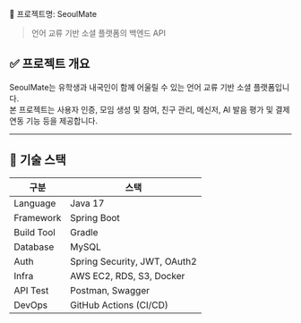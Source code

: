 📌 프로젝트명: SeoulMate

> 언어 교류 기반 소셜 플랫폼의 백엔드 API

## ✅ 프로젝트 개요

SeoulMate는 유학생과 내국인이 함께 어울릴 수 있는 언어 교류 기반 소셜 플랫폼입니다.  
본 프로젝트는 사용자 인증, 모임 생성 및 참여, 친구 관리, 메신저, AI 발음 평가 및 결제 연동 기능 등을 제공합니다.

---

## 🔧 기술 스택

| 구분 | 스택                           |
|------|------------------------------|
| Language | Java 17                      |
| Framework | Spring Boot                  |
| Build Tool | Gradle                       |
| Database | MySQL               |
| Auth | Spring Security, JWT, OAuth2 |
| Infra | AWS EC2, RDS, S3, Docker     |
| API Test | Postman, Swagger             |
| DevOps | GitHub Actions (CI/CD)       |
